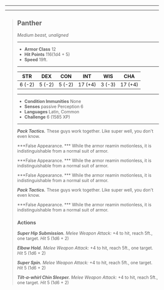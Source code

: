 ___
___
> ## Panther
> *Medium beast, unaligned*
> ___
> - **Armor Class** 12
> - **Hit Points** 116(1d4 + 5)
> - **Speed** 19ft.
> ___
> | STR     | DEX     | CON     | INT     | WIS     | CHA     |
> |:-------:|:-------:|:-------:|:-------:|:-------:|:-------:|
> | 6 (-2)  | 5 (-2)  | 5 (-2)  | 17 (+4) | 3 (-3)  | 17 (+4) |
> ___
> - **Condition Immunities** None
> - **Senses** passive Perception 6
> - **Languages** Latin, Common
> - **Challenge** 6 (1585 XP)
> ___
> ***Pack Tactics.*** These guys work together. Like super well, you don't even know.
>
> ***False Appearance. *** While the armor reamin motionless, it is indistinguishable from a normal suit of armor.
>
> ***False Appearance. *** While the armor reamin motionless, it is indistinguishable from a normal suit of armor.
>
> ***False Appearance. *** While the armor reamin motionless, it is indistinguishable from a normal suit of armor.
>
> ***Pack Tactics.*** These guys work together. Like super well, you don't even know.
>
> ***False Appearance. *** While the armor reamin motionless, it is indistinguishable from a normal suit of armor.
> ### Actions
> ***Super Hip Submission.*** *Melee Weapon Attack:* +4 to hit, reach 5ft., one target. *Hit* 5 (1d6 + 2) 
>
> ***Elbow Hold.*** *Melee Weapon Attack:* +4 to hit, reach 5ft., one target. *Hit* 5 (1d6 + 2) 
>
> ***Super Spin.*** *Melee Weapon Attack:* +4 to hit, reach 5ft., one target. *Hit* 5 (1d6 + 2) 
>
> ***Tilt-a-whirl Chin Sleeper.*** *Melee Weapon Attack:* +4 to hit, reach 5ft., one target. *Hit* 5 (1d6 + 2) 
